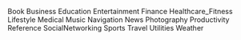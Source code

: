 Book
Business
Education
Entertainment
Finance
Healthcare_Fitness
Lifestyle
Medical
Music
Navigation
News
Photography
Productivity
Reference
SocialNetworking
Sports
Travel
Utilities
Weather
